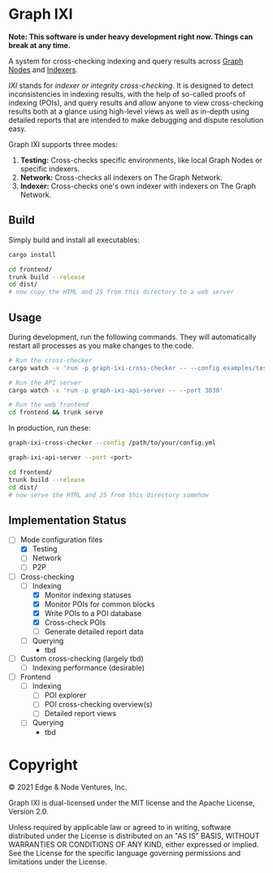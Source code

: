 # Graph IXI

**Note: This software is under heavy development right now. Things can break at
any time.**

A system for cross-checking indexing and query results across [Graph
Nodes](https://github.com/graphprotocol/graph-node) and
[Indexers](https://github.com/graphprotocol/indexer).

_IXI_ stands for _indexer or integrity cross-checking_. It is designed to detect
inconsistencies in indexing results, with the help of so-called proofs of
indexing (POIs), and query results and allow anyone to view cross-checking
results both at a glance using high-level views as well as in-depth using
detailed reports that are intended to make debugging and dispute resolution
easy.

Graph IXI supports three modes:

1. **Testing:** Cross-checks specific environments, like local Graph Nodes or specific indexers.
2. **Network:** Cross-checks all indexers on The Graph Network.
3. **Indexer:** Cross-checks one's own indexer with indexers on The Graph Network.

## Build

Simply build and install all executables:

```sh
cargo install

cd frontend/
trunk build --release
cd dist/
# now copy the HTML and JS from this directory to a web server
```

## Usage

During development, run the following commands. They will automatically restart
all processes as you make changes to the code.

```sh
# Run the cross-checker
cargo watch -x 'run -p graph-ixi-cross-checker -- --config examples/testing.yml'

# Run the API server
cargo watch -x 'run -p graph-ixi-api-server -- --port 3030'

# Run the web frontend
cd frontend && trunk serve
```

In production, run these:

```sh
graph-ixi-cross-checker --config /path/to/your/config.yml

graph-ixi-api-server --port <port>

cd frontend/
trunk build --release
cd dist/
# now serve the HTML and JS from this directory somehow
```

## Implementation Status

- [ ] Mode configuration files
  - [x] Testing
  - [ ] Network
  - [ ] P2P
- [ ] Cross-checking
  - [ ] Indexing
    - [x] Monitor indexing statuses
    - [x] Monitor POIs for common blocks
    - [x] Write POIs to a POI database
    - [x] Cross-check POIs
    - [ ] Generate detailed report data
  - [ ] Querying
    - tbd
- [ ] Custom cross-checking (largely tbd)
  - [ ] Indexing performance (desirable)
- [ ] Frontend
  - [ ] Indexing
    - [ ] POI explorer
    - [ ] POI cross-checking overview(s)
    - [ ] Detailed report views
  - [ ] Querying
    - tbd

# Copyright

&copy; 2021 Edge & Node Ventures, Inc.

Graph IXI is dual-licensed under the MIT license and the Apache License, Version
2.0.

Unless required by applicable law or agreed to in writing, software distributed
under the License is distributed on an "AS IS" BASIS, WITHOUT WARRANTIES OR
CONDITIONS OF ANY KIND, either expressed or implied. See the License for the
specific language governing permissions and limitations under the License.
